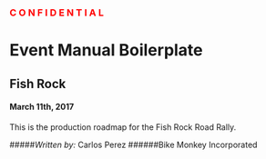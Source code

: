 ### <span style="color:red;">C O N F I D E N T I A L</span>

# Event Manual Boilerplate

## Fish Rock
#### March 11th, 2017

This is the production roadmap for the Fish Rock Road Rally.

#####_Written by:_ Carlos Perez
######Bike Monkey Incorporated

